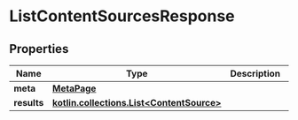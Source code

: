 
# ListContentSourcesResponse

## Properties
Name | Type | Description | Notes
------------ | ------------- | ------------- | -------------
**meta** | [**MetaPage**](git/workplace-search-kotlin/openapi-generator/docs/MetaPage.md) |  | 
**results** | [**kotlin.collections.List&lt;ContentSource&gt;**](git/workplace-search-kotlin/openapi-generator/docs/ContentSource.md) |  | 



